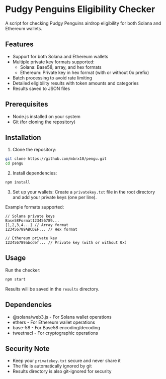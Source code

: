 # Pudgy Penguins Eligibility Checker

A script for checking Pudgy Penguins airdrop eligibility for both Solana and Ethereum wallets.

## Features

- Support for both Solana and Ethereum wallets
- Multiple private key formats supported:
  - Solana: Base58, array, and hex formats
  - Ethereum: Private key in hex format (with or without 0x prefix)
- Batch processing to avoid rate limiting
- Detailed eligibility results with token amounts and categories
- Results saved to JSON files

## Prerequisites

- Node.js installed on your system
- Git (for cloning the repository)

## Installation

1. Clone the repository:
```bash
git clone https://github.com/mbrx10/pengu.git
cd pengu
```

2. Install dependencies:
```bash
npm install
```

3. Set up your wallets:
Create a `privatekey.txt` file in the root directory and add your private keys (one per line).

Example formats supported:
```
// Solana private keys
Base58Format123456789...
[1,2,3,4...] // Array format
123456789ABCDEF... // Hex format

// Ethereum private key
123456789abcdef... // Private key (with or without 0x)
```

## Usage

Run the checker:
```bash
npm start
```

Results will be saved in the `results` directory.

## Dependencies

- @solana/web3.js - For Solana wallet operations
- ethers - For Ethereum wallet operations
- base-58 - For Base58 encoding/decoding
- tweetnacl - For cryptographic operations

## Security Note

- Keep your `privatekey.txt` secure and never share it
- The file is automatically ignored by git
- Results directory is also git-ignored for security
